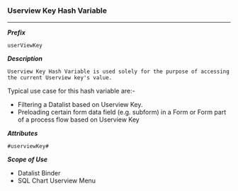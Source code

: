 ### Userview Key Hash Variable

----

***Prefix***
```
userViewKey
```

***Description***
```
Userview Key Hash Variable is used solely for the purpose of accessing the current Userview key's value.
```
Typical use case for this hash variable are:-

- Filtering a Datalist based on Userview Key.
- Preloading certain form data field (e.g. subform) in a Form or Form part of a process flow based on Userview Key

***Attributes***

```
#userviewKey#
```

***Scope of Use***
- Datalist Binder
- SQL Chart Userview Menu